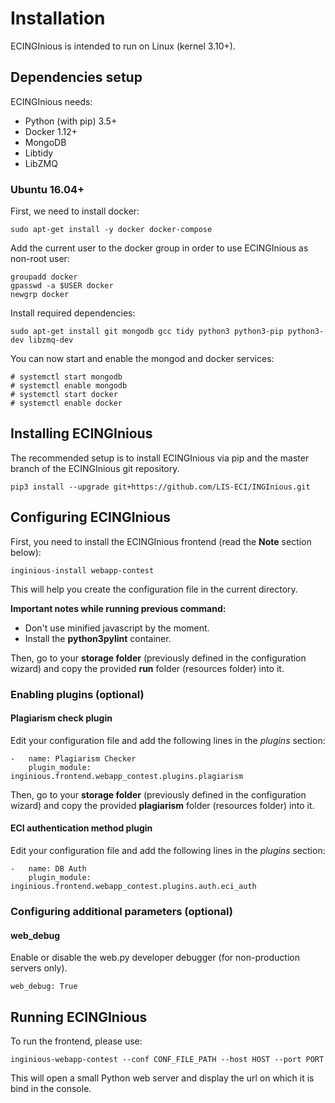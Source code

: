 # Installation

ECINGInious is intended to run on Linux (kernel 3.10+).

## Dependencies setup

ECINGInious needs:

- Python (with pip) 3.5+
- Docker 1.12+
- MongoDB
- Libtidy
- LibZMQ

### Ubuntu 16.04+

First, we need to install docker:
```
sudo apt-get install -y docker docker-compose
```

Add the current user to the docker group in order to use ECINGInious as non-root user:

```
groupadd docker
gpasswd -a $USER docker
newgrp docker
```

Install required dependencies:

```
sudo apt-get install git mongodb gcc tidy python3 python3-pip python3-dev libzmq-dev
```

You can now start and enable the mongod and docker services:

```
# systemctl start mongodb
# systemctl enable mongodb
# systemctl start docker
# systemctl enable docker
```

## Installing ECINGInious

The recommended setup is to install ECINGInious via pip and the master branch of the ECINGInious git repository.

```
pip3 install --upgrade git+https://github.com/LIS-ECI/INGInious.git
```

## Configuring ECINGInious

First, you need to install the ECINGInious frontend (read the **Note** section below):

```
inginious-install webapp-contest
```
This will help you create the configuration file in the current directory.

**Important notes while running previous command:**

 - Don't use minified javascript by the moment.
 - Install the **python3pylint** container.

Then, go to your **storage folder** (previously defined in the configuration wizard) and copy the provided **run** folder (resources folder) into it.

### Enabling plugins (optional)

#### Plagiarism check plugin

Edit your configuration file and add the following lines in the *plugins* section:

```
-   name: Plagiarism Checker
    plugin_module: inginious.frontend.webapp_contest.plugins.plagiarism
```

Then, go to your **storage folder** (previously defined in the configuration wizard) and copy the provided **plagiarism** folder (resources folder) into it.

#### ECI authentication method plugin

Edit your configuration file and add the following lines in the *plugins* section:

```
-   name: DB Auth
    plugin_module: inginious.frontend.webapp_contest.plugins.auth.eci_auth
```

### Configuring additional parameters (optional)

#### web_debug

Enable or disable the web.py developer debugger (for non-production servers only).

```
web_debug: True
```

## Running ECINGInious

To run the frontend, please use:

```
inginious-webapp-contest --conf CONF_FILE_PATH --host HOST --port PORT
```
This will open a small Python web server and display the url on which it is bind in the console.
